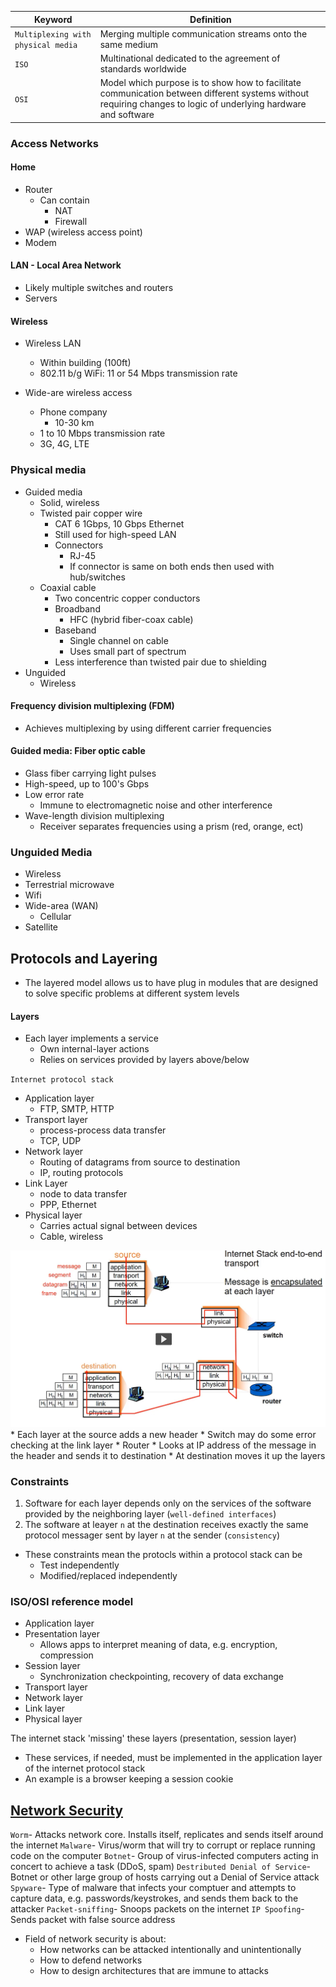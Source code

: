 | Keyword                            | Definition                                                                                                                                                      |
| ---------------------------------- | --------------------------------------------------------------------------------------------------------------------------------------------------------------- |
| `Multiplexing with physical media` | Merging multiple communication streams onto the same medium                                                                                                     |
| `ISO`                              | Multinational dedicated to the agreement of standards worldwide                                                                                                 |
| `OSI`                              | Model which purpose is to show how to facilitate communication between different systems without requiring changes to logic of underlying hardware and software |

### Access Networks

#### Home

- Router
  - Can contain
    - NAT
    - Firewall
- WAP (wireless access point)
- Modem

#### LAN - Local Area Network

- Likely multiple switches and routers
- Servers

#### Wireless

- Wireless LAN

  - Within building (100ft)
  - 802.11 b/g WiFi: 11 or 54 Mbps transmission rate

- Wide-are wireless access
  - Phone company
    - 10-30 km
  - 1 to 10 Mbps transmission rate
  - 3G, 4G, LTE

### Physical media

- Guided media
  - Solid, wireless
  - Twisted pair copper wire
    - CAT 6 1Gbps, 10 Gbps Ethernet
    - Still used for high-speed LAN
    - Connectors
      - RJ-45
      - If connector is same on both ends then used with hub/switches
  - Coaxial cable
    - Two concentric copper conductors
    - Broadband
      - HFC (hybrid fiber-coax cable)
    - Baseband
      - Single channel on cable
      - Uses small part of spectrum
    - Less interference than twisted pair due to shielding
- Unguided
  - Wireless

#### Frequency division multiplexing (FDM)

- Achieves multiplexing by using different carrier frequencies

#### Guided media: Fiber optic cable

- Glass fiber carrying light pulses
- High-speed, up to 100's Gbps
- Low error rate
  - Immune to electromagnetic noise and other interference
- Wave-length division multiplexing
  - Receiver separates frequencies using a prism (red, orange, ect)

### Unguided Media

- Wireless
- Terrestrial microwave
- Wifi
- Wide-area (WAN)
  - Cellular
- Satellite

## Protocols and Layering

- The layered model allows us to have plug in modules that are designed to solve specific problems at different system levels

#### Layers

- Each layer implements a service
  - Own internal-layer actions
  - Relies on services provided by layers above/below

`Internet protocol stack`

- Application layer
  - FTP, SMTP, HTTP
- Transport layer
  - process-process data transfer
  - TCP, UDP
- Network layer
  - Routing of datagrams from source to destination
  - IP, routing protocols
- Link Layer
  - node to data transfer
  - PPP, Ethernet
- Physical layer
  - Carries actual signal between devices
  - Cable, wireless

<img src="./../../images/internetlayers.PNG">
* Each layer at the source adds a new header
* Switch may do some error checking at the link layer
* Router
  * Looks at IP address of the message in the header and sends it to destination
* At destination moves it up the layers

### Constraints

1. Software for each layer depends only on the services of the software provided by the neighboring layer (`well-defined interfaces`)
2. The software at leayer `n` at the destination receives exactly the same protocol messager sent by layer `n` at the sender (`consistency`)

- These constraints mean the protocls within a protocol stack can be
  - Test independently
  - Modified/replaced independently

### ISO/OSI reference model

- Application layer
- Presentation layer
  - Allows apps to interpret meaning of data, e.g. encryption, compression
- Session layer
  - Synchronization checkpointing, recovery of data exchange
- Transport layer
- Network layer
- Link layer
- Physical layer

The internet stack 'missing' these layers (presentation, session layer)

- These services, if needed, must be implemented in the application layer of the internet protocol stack
- An example is a browser keeping a session cookie

## <u>Network Security</u>

`Worm`- Attacks network core. Installs itself, replicates and sends itself around the internet
`Malware`- Virus/worm that will try to corrupt or replace running code on the computer
`Botnet`- Group of virus-infected computers acting in concert to achieve a task (DDoS, spam)
`Destributed Denial of Service`- Botnet or other large group of hosts carrying out a Denial of Service attack
`Spyware`- Type of malware that infects your comptuer and attempts to capture data, e.g. passwords/keystrokes, and sends them back to the attacker
`Packet-sniffing`- Snoops packets on the internet
`IP Spoofing`- Sends packet with false source address

- Field of network security is about:
  - How networks can be attacked intentionally and unintentionally
  - How to defend networks
  - How to design architectures that are immune to attacks
